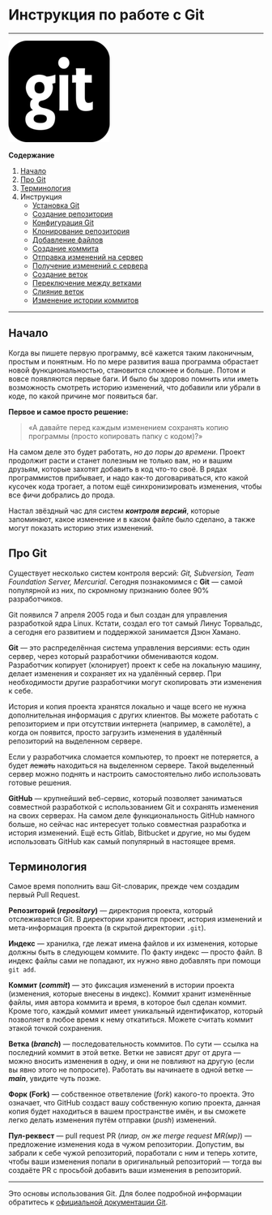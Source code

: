 # Инструкция по работе с Git
***
![git logo](./assets/git-logo.png "Логотип Git")

**Содержание**
1. [Начало](#начало)
2. [Про Git](#про-git) 
3. [Терминология](#terminology)
4. Инструкция
   + [Установка Git](./git-install.md)
   + [Создание репозитория](./create-repo.md)
   + [Конфигурация Git](./git-config.md)
   + [Клонирование репозитория](./clone-repo.md)
   + [Добавление файлов](./add.md)
   + [Создание коммита](./create-commit.md)
   + [Отправка изменений на сервер](./push.md)
   + [Получение изменений с сервера](./pull.md)
   + [Создание веток](./create-branch.md)
   + [Переключение между ветками](./checkout-branch.md)
   + [Слияние веток](./merge-branch.md)
   + [Изменение истории коммитов](./rebase.md)

***
## Начало
Когда вы пишете первую программу, всё кажется таким лаконичным, простым и понятным. Но по мере развития ваша программа обрастает новой функциональностью, становится сложнее и больше. Потом и вовсе появляются первые баги. И было бы здорово помнить или иметь возможность смотреть историю изменений, что добавили или убрали в коде, по какой причине мог появиться баг.

**Первое и самое просто решение:**
> «А давайте перед каждым изменением сохранять копию программы (просто копировать папку с кодом)?»

На самом деле это будет работать, _но до поры до времени_. Проект продолжит расти и станет полезным не только вам, но и вашим друзьям, которые захотят добавить в код что-то своё. В рядах программистов прибывает, и надо как-то договариваться, кто какой кусочек кода трогает, а потом ещё синхронизировать изменения, чтобы все фичи добрались до прода.

Настал звёздный час для систем ***контроля версий***, которые запоминают, какое изменение и в каком файле было сделано, а также могут показать историю этих изменений.

## Про Git
Существует несколько систем контроля версий: _Git, Subversion, Team Foundation Server, Mercurial_. Сегодня познакомимся с **Git** — самой популярной из них, по скромному признанию более 90% разработчиков.

Git появился 7 апреля 2005 года и был создан для управления разработкой ядра Linux. Кстати, создал его тот самый Линус Торвальдс, а сегодня его развитием и поддержкой занимается Дзюн Хамано.

**Git** — это распределённая система управления версиями: есть один сервер, через который разработчики обмениваются кодом. Разработчик копирует (клонирует) проект к себе на локальную машину, делает изменения и сохраняет их на удалённый сервер. При необходимости другие разработчики могут скопировать эти изменения к себе.

История и копия проекта хранятся локально и чаще всего не нужна дополнительная информация с других клиентов. Вы можете работать с репозиторием и при отсутствии интернета (например, в самолёте), а когда он появится, просто загрузить изменения в удалённый репозиторий на выделенном сервере.

Если у разработчика сломается компьютер, то проект не потеряется, а будет ~~лежать~~ находиться на выделенном сервере. Такой выделенный сервер можно поднять и настроить самостоятельно либо использовать готовые решения.

**GitHub** — крупнейший веб-сервис, который позволяет заниматься совместной разработкой с использованием Git и сохранять изменения на своих серверах. На самом деле функциональность GitHub намного больше, но сейчас нас интересует только совместная разработка и история изменений. Ещё есть Gitlab, Bitbucket и другие, но мы будем использовать GitHub как самый популярный в настоящее время.

## <a name="terminology"></a>Терминология
Самое время пополнить ваш Git-словарик, прежде чем создадим первый Pull Request.

**Репозиторий (_repository_)** — директория проекта, который отслеживается Git. В директории хранится проект, история изменений и мета-информация проекта (в скрытой директории `.git`).

**Индекс** — хранилка, где лежат имена файлов и их изменения, которые должны быть в следующем коммите. По факту индекс — просто файл. В индекс файлы сами не попадают, их нужно явно добавлять при помощи `git add`.

**Коммит (_commit_)** — это фиксация изменений в истории проекта (изменения, которые внесены в индекс). Коммит хранит изменённые файлы, имя автора коммита и время, в которое был сделан коммит. Кроме того, каждый коммит имеет уникальный идентификатор, который позволяет в любое время к нему откатиться. Можете считать коммит этакой точкой сохранения.

**Ветка (_branch_)** — последовательность коммитов. По сути — ссылка на последний коммит в этой ветке. Ветки не зависят друг от друга — можно вносить изменения в одну, и они не повлияют на другую (если вы явно этого не попросите). Работать вы начинаете в одной ветке — _**main**_, увидите чуть позже.

**Форк (Fork)** — собственное ответвление (_fork_) какого-то проекта. Это означает, что GitHub создаст вашу собственную копию проекта, данная копия будет находиться в вашем пространстве имён, и вы сможете легко делать изменения путём отправки (_push_) изменений.

**Пул-реквест** — pull request PR (_пиар, он же merge request MR(мр)_) — предложение изменения кода в чужом репозитории. Допустим, вы забрали к себе чужой репозиторий, поработали с ним и теперь хотите, чтобы ваши изменения попали в оригинальный репозиторий — тогда вы создаёте PR с просьбой добавить ваши изменения в репозиторий.

***

[официальной документации Git]: https://git-scm.com/docs/user-manual

Это основы использования Git. Для более подробной информации обратитесь к
[официальной документации Git][].